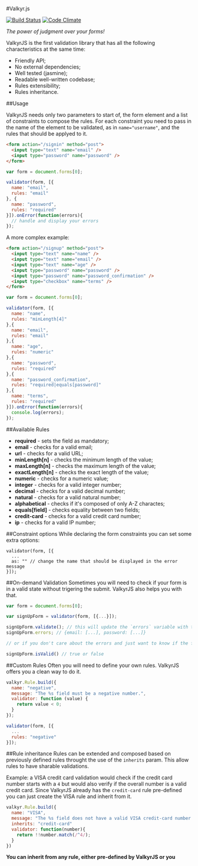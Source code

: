 #Valkyr.js

[![Build Status](https://travis-ci.org/lukelex/valkyr.js.png)](https://travis-ci.org/lukelex/valkyr.js) [![Code Climate](https://codeclimate.com/github/lukelex/valkyr.js.png)](https://codeclimate.com/github/lukelex/valkyr.js)

*The power of judgment over your forms!*

ValkyrJS is the first validation library that has all the following characteristics at the same time:

* Friendly API;
* No external dependencies;
* Well tested (jasmine);
* Readable well-written codebase;
* Rules extensibility;
* Rules inheritance.

##Usage

ValkyrJS needs only two parameters to start of, the form element and a list of constraints to compose the rules. For each constraint you need to pass in the name of the element to be validated, as in `name="username"`, and the rules that should be applyed to it.

```html
<form action="/signin" method="post">
  <input type="text" name="email" />
  <input type="password" name="password" />
</form>
```
```javascript
var form = document.forms[0];

validator(form, [{
  name: "email",
  rules: "email"
}, {
  name: "password",
  rules: "required"
}]).onError(function(errors){
  // handle and display your errors
});
```

A more complex example:

```html
<form action="/signup" method="post">
  <input type="text" name="name" />
  <input type="text" name="email" />
  <input type="text" name="age" />
  <input type="password" name="password" />
  <input type="password" name="password_confirmation" />
  <input type="checkbox" name="terms" />
</form>
```

```javascript
var form = document.forms[0];

validator(form, [{
  name: "name",
  rules: "minLength[4]"
},{
  name: "email",
  rules: "email"
},{
  name: "age",
  rules: "numeric"
},{
  name: "password",
  rules: "required"
},{
  name: "password_confirmation",
  rules: "required|equals[password]"
},{
  name: "terms",
  rules: "required"
}]).onError(function(errors){
  console.log(errors);
});
```

##Available Rules

* **required**       - sets the field as mandatory;
* **email**          - checks for a valid email;
* **url**            - checks for a valid URL;
* **minLength[n]**   - checks the minimum length of the value;
* **maxLength[n]**   - checks the maximum length of the value;
* **exactLength[n]** - checks the exact length of the value;
* **numeric**        - checks for a numeric value;
* **integer**        - checks for a valid integer number;
* **decimal**        - checks for a valid decimal number;
* **natural**        - checks for a valid natural number;
* **alphabetical**   - checks if it's composed of only A-Z charactes;
* **equals[field]**  - checks equality between two fields;
* **credit-card**    - checks for a valid credit card number;
* **ip**             - checks for a valid IP number;

##Constraint options
While declaring the form constraints you can set some extra options:

```jacascript
validator(form, [{
  ...
  as: "" // change the name that should be displayed in the error message
}]);
```

##On-demand Validation
Sometimes you will need to check if your form is in a valid state without trigering the submit. ValkyrJS also helps you with that.

```javascript
var form = document.forms[0];

var signUpForm = validator(form, [{...}]);

signUpForm.validate(); // this will update the `errors` variable with the current state of the form
signUpForm.errors; // {email: [...], password: [...]}

// or if you don't care about the errors and just want to know if the form is valid

signUpForm.isValid() // true or false
```

##Custom Rules
Often you will need to define your own rules. ValkyrJS offers you a clean way to do it.

```javascript
valkyr.Rule.build({
  name: "negative",
  message: "The %s field must be a negative number.",
  validator: function (value) {
    return value < 0;
  }
});

validator(form, [{
  ...
  rules: "negative"
}]);
```

##Rule inheritance
Rules can be extended and composed based on previously defined rules throught the use of the `inherits` param. This allow rules to have sharable validations.

Example: a VISA credit card validation would check if the credit card number starts with a `4` but would also verify if the overall number is a valid credit card. Since ValkyrJS already has the `credit-card` rule pre-defined you can just create the VISA rule and inherit from it.

```javascript
valkyr.Rule.build({
  name: "VISA",
  message: "The %s field does not have a valid VISA credit-card number.",
  inherits: "credit-card"
  validator: function(number){
    return !!number.match(/^4/);
  }
})
```

**You can inherit from any rule, either pre-defined by ValkyrJS or you**
